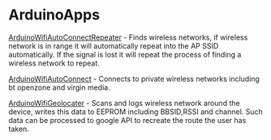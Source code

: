 # ArduinoApps

[ArduinoWifiAutoConnectRepeater](ArduinoWifiAutoConnectRepeater) - Finds wireless networks, if wireless network is in range it will automatically repeat into the AP SSID automatically. If the signal is lost it will repeat the process of finding a wireless network to repeat.

[ArduinoWifiAutoConnect](ArduinoWifiAutoConnect) - Connects to private wireless networks including bt openzone and virgin media.

[ArduinoWifiGeolocater](ArduinoWifiGeolocater) - Scans and logs wireless network around the device, writes this data to EEPROM including BBSID,RSSI and channel. Such data can be processed to google API to recreate the route the user has taken.

